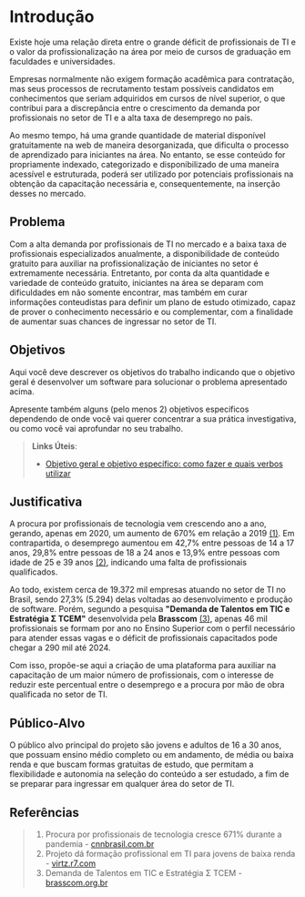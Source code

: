 # Introdução

Existe hoje uma relação direta entre o grande déficit de profissionais de TI e o valor da profissionalização na área por meio de cursos de graduação em faculdades e universidades.

Empresas normalmente não exigem formação acadêmica para contratação, mas seus processos de recrutamento testam possíveis candidatos em conhecimentos que seriam adquiridos em cursos de nível superior, o que contribui para a discrepância entre o crescimento da demanda por profissionais no setor de TI e a alta taxa de desemprego no país.

Ao mesmo tempo, há uma grande quantidade de material disponível gratuitamente na web de maneira desorganizada, que dificulta o processo de aprendizado para iniciantes na área. No entanto, se esse conteúdo for propriamente indexado, categorizado e disponibilizado de uma maneira acessível e estruturada, poderá ser utilizado por potenciais profissionais na obtenção da capacitação necessária e, consequentemente, na inserção desses no mercado.

## Problema

Com a alta demanda por profissionais de TI no mercado e a baixa taxa de profissionais especializados anualmente, a disponibilidade de conteúdo gratuito para auxiliar na profissionalização de iniciantes no setor é extremamente necessária. Entretanto, por conta da alta quantidade e variedade de conteúdo gratuito, iniciantes na área se deparam com dificuldades em não somente encontrar, mas também em curar informações conteudistas para definir um plano de estudo otimizado, capaz de prover o conhecimento necessário e ou complementar, com a finalidade de aumentar suas chances de ingressar no setor de TI. 

## Objetivos

Aqui você deve descrever os objetivos do trabalho indicando que o objetivo geral é desenvolver um software para solucionar o problema apresentado acima. 

Apresente também alguns (pelo menos 2) objetivos específicos dependendo de onde você vai querer concentrar a sua prática investigativa, ou como você vai aprofundar no seu trabalho.
 
> **Links Úteis**:
> - [Objetivo geral e objetivo específico: como fazer e quais verbos utilizar](https://blog.mettzer.com/diferenca-entre-objetivo-geral-e-objetivo-especifico/)

## Justificativa

A procura por profissionais de tecnologia vem crescendo ano a ano, gerando, apenas em 2020, um aumento de 670% em relação a 2019 [(1)](#referências). Em contrapartida, o desemprego aumentou em 42,7% entre pessoas de 14 a 17 anos, 29,8% entre pessoas de 18 a 24 anos e 13,9% entre pessoas com idade de 25 e 39 anos [(2)](#referências), indicando uma falta de profissionais qualificados. 

Ao todo, existem cerca de 19.372 mil empresas atuando no setor de TI no Brasil, sendo 27,3% (5.294) delas voltadas ao desenvolvimento e produção de software. Porém, segundo a pesquisa **"Demanda de Talentos em TIC e Estratégia Σ TCEM"** desenvolvida pela **Brasscom** [(3)](#referências), apenas 46 mil profissionais se formam por ano no Ensino Superior com o perfil necessário para atender essas vagas e o déficit de profissionais capacitados pode chegar a 290 mil até 2024.  

Com isso, propõe-se aqui a criação de uma plataforma para auxiliar na capacitação de um maior número de profissionais, com o interesse de reduzir este percentual entre o desemprego e a procura por mão de obra qualificada no setor de TI. 

## Público-Alvo

O público alvo principal do projeto são jovens e adultos de 16 a 30 anos, que possuam ensino médio completo ou em andamento, de média ou baixa renda e que buscam formas gratuitas de estudo, que permitam a flexibilidade e autonomia na seleção do conteúdo a ser estudado, a fim de se preparar para ingressar em qualquer área do setor de TI.

## Referências


> 1. Procura por profissionais de tecnologia cresce 671% durante a pandemia - [cnnbrasil.com.br](https://www.cnnbrasil.com.br/business/procura-por-profissionais-de-tecnologia-cresce-671-durante-a-pandemia/)
> 2. Projeto dá formação profissional em TI para jovens de baixa renda - [virtz.r7.com](https://virtz.r7.com/projeto-da-formacao-profissional-em-ti-para-jovens-de-baixa-renda-01072021)
> 3. Demanda de Talentos em TIC e Estratégia Σ TCEM - [brasscom.org.br](https://brasscom.org.br/pdfs/demanda-de-talentos-em-tic-e-estrategia-tcem/)
